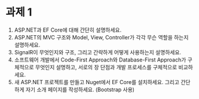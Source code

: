 # 과제 1
1. ASP.NET과 EF Core에 대해 간단히 설명하세요.
2. ASP.NET의 MVC 구조와 Model, View, Controller가 각각 무슨 역할을 하는지 설명하세요.
3. SignalR이 무엇인지와 구조, 그리고 간략하게 어떻게 사용하는지 설명하세요.
4. 소프트웨어 개발에서 Code-First Approach와 Database-First Approach가 구체적으로 무엇인지 설명하고, 서로의 장 단점과 개발 프로세스를 구체적으로 비교하세요.
5. 새 ASP.NET 프로젝트를 만들고 Nuget에서 EF Core를 설치하세요. 그리고 간단하게 자기 소개 페이지를 작성하세요. (Bootstrap 사용)
